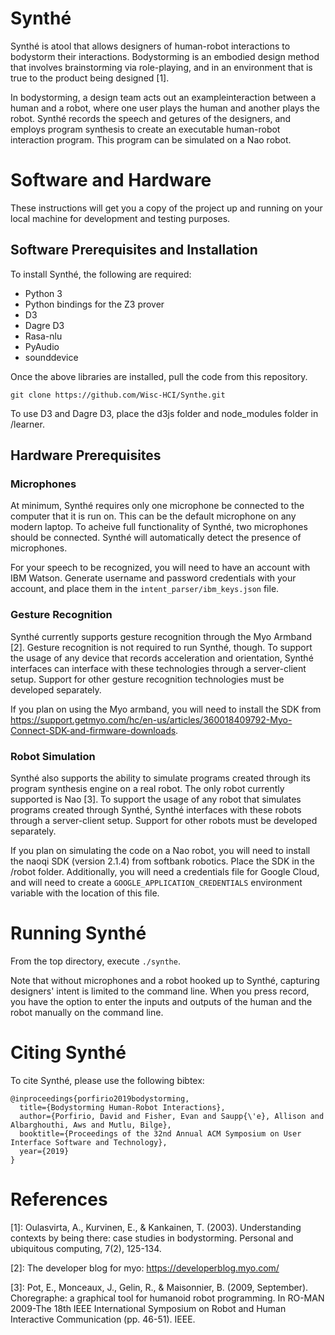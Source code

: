# Synthé

Synthé is atool that allows designers of human-robot interactions to bodystorm their interactions. Bodystorming is an embodied design method that involves brainstorming via role-playing, and in an environment that is true to the product being designed [1].

In bodystorming, a design team acts out an exampleinteraction between a human and a robot, where one user plays the human and another plays the robot. Synthé records the speech and getures of the designers, and employs program synthesis to create an executable human-robot interaction program. This program can be simulated on a Nao robot.

# Software and Hardware

These instructions will get you a copy of the project up and running on your local machine for development and testing purposes.

## Software Prerequisites and Installation

To install Synthé, the following are required:

- Python 3
- Python bindings for the Z3 prover
- D3
- Dagre D3
- Rasa-nlu
- PyAudio
- sounddevice

Once the above libraries are installed, pull the code from this repository.

```
git clone https://github.com/Wisc-HCI/Synthe.git
```

To use D3 and Dagre D3, place the d3js folder and node_modules folder in /learner.

## Hardware Prerequisites

### Microphones

At minimum, Synthé requires only one microphone be connected to the computer that it is run on. This can be the default microphone on any modern laptop. To acheive full functionality of Synthé, two microphones should be connected. Synthé will automatically detect the presence of microphones.

For your speech to be recognized, you will need to have an account with IBM Watson. Generate username and password credentials with your account, and place them in the ```intent_parser/ibm_keys.json``` file.

### Gesture Recognition

Synthé currently supports gesture recognition through the Myo Armband [2]. Gesture recognition is not required to run Synthé, though. To support the usage of any device that records acceleration and orientation, Synthé interfaces can interface with these technologies through a server-client setup. Support for other gesture recognition technologies must be developed separately.

If you plan on using the Myo armband, you will need to install the SDK from https://support.getmyo.com/hc/en-us/articles/360018409792-Myo-Connect-SDK-and-firmware-downloads.

### Robot Simulation

Synthé also supports the ability to simulate programs created through its program synthesis engine on a real robot. The only robot currently supported is Nao [3]. To support the usage of any robot that simulates programs created through Synthé, Synthé interfaces with these robots through a server-client setup. Support for other robots must be developed separately.

If you plan on simulating the code on a Nao robot, you will need to install the naoqi SDK (version 2.1.4) from softbank robotics. Place the SDK in the /robot folder. Additionally, you will need a credentials file for Google Cloud, and will need to create a ```GOOGLE_APPLICATION_CREDENTIALS``` environment variable with the location of this file.

# Running Synthé

From the top directory, execute ```./synthe```.

Note that without microphones and a robot hooked up to Synthé, capturing designers' intent is limited to the command line. When you press record, you have the option to enter the inputs and outputs of the human and the robot manually on the command line.

# Citing Synthé

To cite Synthé, please use the following bibtex:

```
@inproceedings{porfirio2019bodystorming,
  title={Bodystorming Human-Robot Interactions},
  author={Porfirio, David and Fisher, Evan and Saupp{\'e}, Allison and Albarghouthi, Aws and Mutlu, Bilge},
  booktitle={Proceedings of the 32nd Annual ACM Symposium on User Interface Software and Technology},
  year={2019}
}
```

# References

[1]: Oulasvirta, A., Kurvinen, E., & Kankainen, T. (2003). Understanding contexts by being there: case studies in bodystorming. Personal and ubiquitous computing, 7(2), 125-134.

[2]: The developer blog for myo: https://developerblog.myo.com/

[3]: Pot, E., Monceaux, J., Gelin, R., & Maisonnier, B. (2009, September). Choregraphe: a graphical tool for humanoid robot programming. In RO-MAN 2009-The 18th IEEE International Symposium on Robot and Human Interactive Communication (pp. 46-51). IEEE.
